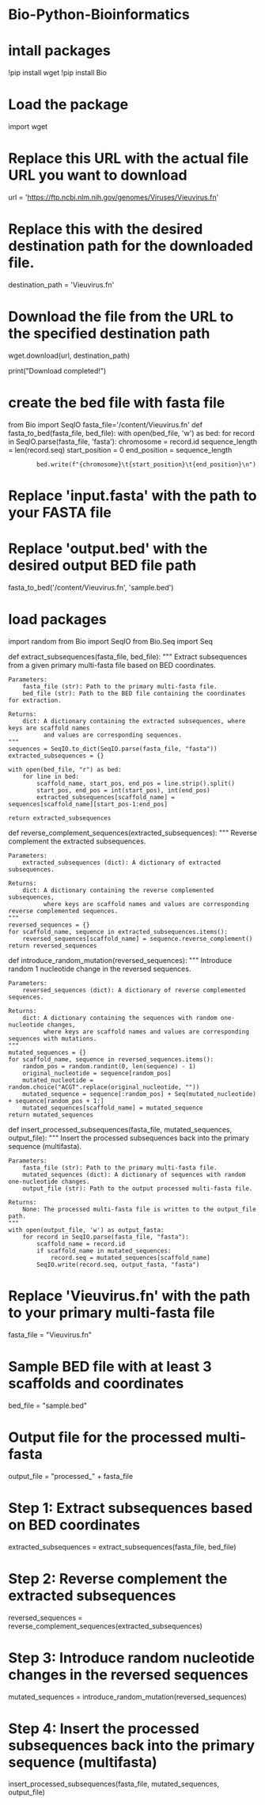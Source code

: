 # Bio-Python-Bioinformatics


# intall packages
!pip install wget
!pip install Bio

# Load the package
import wget

# Replace this URL with the actual file URL you want to download
url = 'https://ftp.ncbi.nlm.nih.gov/genomes/Viruses/Vieuvirus.fn'  
 # Replace this with the desired destination path for the downloaded file.
destination_path = 'Vieuvirus.fn'
# Download the file from the URL to the specified destination path
wget.download(url, destination_path)

print("Download completed!")

# create the bed file with fasta file
from Bio import SeqIO
fasta_file='/content/Vieuvirus.fn'
def fasta_to_bed(fasta_file, bed_file):
    with open(bed_file, 'w') as bed:
        for record in SeqIO.parse(fasta_file, 'fasta'):
            chromosome = record.id
            sequence_length = len(record.seq)
            start_position = 0
            end_position = sequence_length

            bed.write(f"{chromosome}\t{start_position}\t{end_position}\n")

# Replace 'input.fasta' with the path to your FASTA file
# Replace 'output.bed' with the desired output BED file path
fasta_to_bed('/content/Vieuvirus.fn', 'sample.bed')


# load packages
import random
from Bio import SeqIO
from Bio.Seq import Seq

def extract_subsequences(fasta_file, bed_file):
    """
    Extract subsequences from a given primary multi-fasta file based on BED coordinates.

    Parameters:
        fasta_file (str): Path to the primary multi-fasta file.
        bed_file (str): Path to the BED file containing the coordinates for extraction.

    Returns:
        dict: A dictionary containing the extracted subsequences, where keys are scaffold names
              and values are corresponding sequences.
    """
    sequences = SeqIO.to_dict(SeqIO.parse(fasta_file, "fasta"))
    extracted_subsequences = {}

    with open(bed_file, "r") as bed:
        for line in bed:
            scaffold_name, start_pos, end_pos = line.strip().split()
            start_pos, end_pos = int(start_pos), int(end_pos)
            extracted_subsequences[scaffold_name] = sequences[scaffold_name][start_pos-1:end_pos]

    return extracted_subsequences

def reverse_complement_sequences(extracted_subsequences):
    """
    Reverse complement the extracted subsequences.

    Parameters:
        extracted_subsequences (dict): A dictionary of extracted subsequences.

    Returns:
        dict: A dictionary containing the reverse complemented subsequences,
              where keys are scaffold names and values are corresponding reverse complemented sequences.
    """
    reversed_sequences = {}
    for scaffold_name, sequence in extracted_subsequences.items():
        reversed_sequences[scaffold_name] = sequence.reverse_complement()
    return reversed_sequences

def introduce_random_mutation(reversed_sequences):
    """
    Introduce random 1 nucleotide change in the reversed sequences.

    Parameters:
        reversed_sequences (dict): A dictionary of reverse complemented sequences.

    Returns:
        dict: A dictionary containing the sequences with random one-nucleotide changes,
              where keys are scaffold names and values are corresponding sequences with mutations.
    """
    mutated_sequences = {}
    for scaffold_name, sequence in reversed_sequences.items():
        random_pos = random.randint(0, len(sequence) - 1)
        original_nucleotide = sequence[random_pos]
        mutated_nucleotide = random.choice("ACGT".replace(original_nucleotide, ""))
        mutated_sequence = sequence[:random_pos] + Seq(mutated_nucleotide) + sequence[random_pos + 1:]
        mutated_sequences[scaffold_name] = mutated_sequence
    return mutated_sequences

def insert_processed_subsequences(fasta_file, mutated_sequences, output_file):
    """
    Insert the processed subsequences back into the primary sequence (multifasta).

    Parameters:
        fasta_file (str): Path to the primary multi-fasta file.
        mutated_sequences (dict): A dictionary of sequences with random one-nucleotide changes.
        output_file (str): Path to the output processed multi-fasta file.

    Returns:
        None: The processed multi-fasta file is written to the output_file path.
    """
    with open(output_file, 'w') as output_fasta:
        for record in SeqIO.parse(fasta_file, "fasta"):
            scaffold_name = record.id
            if scaffold_name in mutated_sequences:
                record.seq = mutated_sequences[scaffold_name]
            SeqIO.write(record.seq, output_fasta, "fasta")

# Replace 'Vieuvirus.fn' with the path to your primary multi-fasta file
fasta_file = "Vieuvirus.fn"
# Sample BED file with at least 3 scaffolds and coordinates
bed_file = "sample.bed"
# Output file for the processed multi-fasta
output_file = "processed_" + fasta_file

# Step 1: Extract subsequences based on BED coordinates
extracted_subsequences = extract_subsequences(fasta_file, bed_file)

# Step 2: Reverse complement the extracted subsequences
reversed_sequences = reverse_complement_sequences(extracted_subsequences)

# Step 3: Introduce random nucleotide changes in the reversed sequences
mutated_sequences = introduce_random_mutation(reversed_sequences)

# Step 4: Insert the processed subsequences back into the primary sequence (multifasta)
insert_processed_subsequences(fasta_file, mutated_sequences, output_file)
